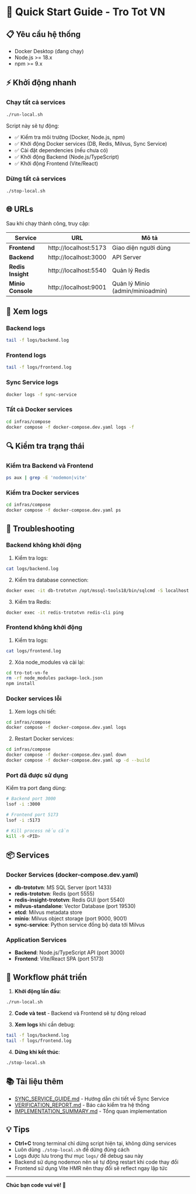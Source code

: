 # 🚀 Quick Start Guide - Tro Tot VN

## 📋 Yêu cầu hệ thống

- Docker Desktop (đang chạy)
- Node.js >= 18.x
- npm >= 9.x

## ⚡ Khởi động nhanh

### Chạy tất cả services

```bash
./run-local.sh
```

Script này sẽ tự động:
- ✅ Kiểm tra môi trường (Docker, Node.js, npm)
- ✅ Khởi động Docker services (DB, Redis, Milvus, Sync Service)
- ✅ Cài đặt dependencies (nếu chưa có)
- ✅ Khởi động Backend (Node.js/TypeScript)
- ✅ Khởi động Frontend (Vite/React)

### Dừng tất cả services

```bash
./stop-local.sh
```

## 🌐 URLs

Sau khi chạy thành công, truy cập:

| Service | URL | Mô tả |
|---------|-----|-------|
| **Frontend** | http://localhost:5173 | Giao diện người dùng |
| **Backend** | http://localhost:3000 | API Server |
| **Redis Insight** | http://localhost:5540 | Quản lý Redis |
| **Minio Console** | http://localhost:9001 | Quản lý Minio (admin/minioadmin) |

## 📝 Xem logs

### Backend logs
```bash
tail -f logs/backend.log
```

### Frontend logs
```bash
tail -f logs/frontend.log
```

### Sync Service logs
```bash
docker logs -f sync-service
```

### Tất cả Docker services
```bash
cd infras/compose
docker compose -f docker-compose.dev.yaml logs -f
```

## 🔍 Kiểm tra trạng thái

### Kiểm tra Backend và Frontend
```bash
ps aux | grep -E 'nodemon|vite'
```

### Kiểm tra Docker services
```bash
cd infras/compose
docker compose -f docker-compose.dev.yaml ps
```

## 🐛 Troubleshooting

### Backend không khởi động

1. Kiểm tra logs:
```bash
cat logs/backend.log
```

2. Kiểm tra database connection:
```bash
docker exec -it db-trototvn /opt/mssql-tools18/bin/sqlcmd -S localhost -U sa -P "00hihiHIHI-" -Q "SELECT 1" -C
```

3. Kiểm tra Redis:
```bash
docker exec -it redis-trototvn redis-cli ping
```

### Frontend không khởi động

1. Kiểm tra logs:
```bash
cat logs/frontend.log
```

2. Xóa node_modules và cài lại:
```bash
cd tro-tot-vn-fe
rm -rf node_modules package-lock.json
npm install
```

### Docker services lỗi

1. Xem logs chi tiết:
```bash
cd infras/compose
docker compose -f docker-compose.dev.yaml logs
```

2. Restart Docker services:
```bash
cd infras/compose
docker compose -f docker-compose.dev.yaml down
docker compose -f docker-compose.dev.yaml up -d --build
```

### Port đã được sử dụng

Kiểm tra port đang dùng:
```bash
# Backend port 3000
lsof -i :3000

# Frontend port 5173
lsof -i :5173

# Kill process nếu cần
kill -9 <PID>
```

## 📦 Services

### Docker Services (docker-compose.dev.yaml)
- **db-trototvn**: MS SQL Server (port 1433)
- **redis-trototvn**: Redis (port 5555)
- **redis-insight-trototvn**: Redis GUI (port 5540)
- **milvus-standalone**: Vector Database (port 19530)
- **etcd**: Milvus metadata store
- **minio**: Milvus object storage (port 9000, 9001)
- **sync-service**: Python service đồng bộ data tới Milvus

### Application Services
- **Backend**: Node.js/TypeScript API (port 3000)
- **Frontend**: Vite/React SPA (port 5173)

## 🔄 Workflow phát triển

1. **Khởi động lần đầu**:
```bash
./run-local.sh
```

2. **Code và test** - Backend và Frontend sẽ tự động reload

3. **Xem logs** khi cần debug:
```bash
tail -f logs/backend.log
tail -f logs/frontend.log
```

4. **Dừng khi kết thúc**:
```bash
./stop-local.sh
```

## 📚 Tài liệu thêm

- [SYNC_SERVICE_GUIDE.md](./SYNC_SERVICE_GUIDE.md) - Hướng dẫn chi tiết về Sync Service
- [VERIFICATION_REPORT.md](./VERIFICATION_REPORT.md) - Báo cáo kiểm tra hệ thống
- [IMPLEMENTATION_SUMMARY.md](./IMPLEMENTATION_SUMMARY.md) - Tổng quan implementation

## 💡 Tips

- **Ctrl+C** trong terminal chỉ dừng script hiện tại, không dừng services
- Luôn dùng `./stop-local.sh` để dừng đúng cách
- Logs được lưu trong thư mục `logs/` để debug sau này
- Backend sử dụng nodemon nên sẽ tự động restart khi code thay đổi
- Frontend sử dụng Vite HMR nên thay đổi sẽ reflect ngay lập tức

---

**Chúc bạn code vui vẻ! 🎉**

